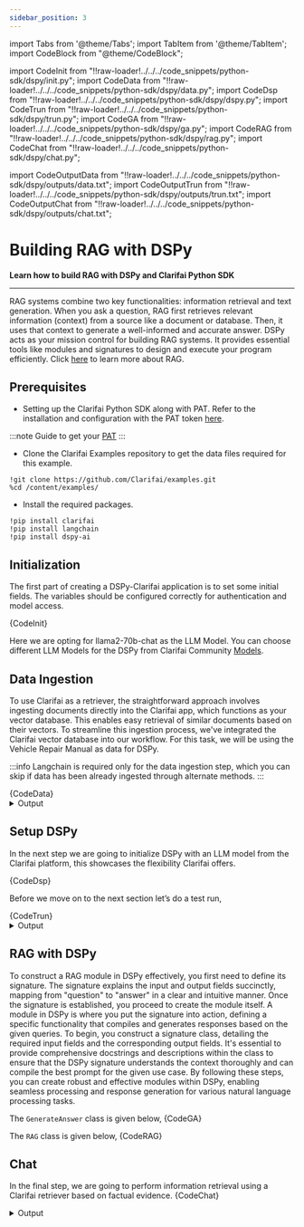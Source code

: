 ```yaml
---
sidebar_position: 3
---
```


import Tabs from '@theme/Tabs';
import TabItem from '@theme/TabItem';
import CodeBlock from "@theme/CodeBlock";

import CodeInit from "!!raw-loader!../../../code_snippets/python-sdk/dspy/init.py";
import CodeData from "!!raw-loader!../../../code_snippets/python-sdk/dspy/data.py";
import CodeDsp from "!!raw-loader!../../../code_snippets/python-sdk/dspy/dspy.py";
import CodeTrun from "!!raw-loader!../../../code_snippets/python-sdk/dspy/trun.py";
import CodeGA from "!!raw-loader!../../../code_snippets/python-sdk/dspy/ga.py";
import CodeRAG from "!!raw-loader!../../../code_snippets/python-sdk/dspy/rag.py";
import CodeChat from "!!raw-loader!../../../code_snippets/python-sdk/dspy/chat.py";


import CodeOutputData from "!!raw-loader!../../../code_snippets/python-sdk/dspy/outputs/data.txt";
import CodeOutputTrun from "!!raw-loader!../../../code_snippets/python-sdk/dspy/outputs/trun.txt";
import CodeOutputChat from "!!raw-loader!../../../code_snippets/python-sdk/dspy/outputs/chat.txt";


# Building RAG with DSPy

**Learn how to build RAG with DSPy and  Clarifai Python SDK**
<hr />

RAG systems combine two key functionalities: information retrieval and text generation. When you ask a question, RAG first retrieves relevant information (context) from a source like a document or database. Then, it uses that context to generate a well-informed and accurate answer. DSPy acts as your mission control for building RAG systems. It provides essential tools like modules and signatures to design and execute your program efficiently.
Click [here](https://www.clarifai.com/blog/what-is-rag-retrieval-augmented-generation) to learn more about RAG.

## Prerequisites

* Setting up the Clarifai Python SDK along with PAT. Refer to the installation and configuration with the PAT token [here](https://docs.clarifai.com/python-sdk/sdk-overview/).

:::note
Guide to get your [PAT](https://docs.clarifai.com/clarifai-basics/authentication/personal-access-tokens)
:::

* Clone the Clarifai Examples repository to get the data files required for this example.
```
!git clone https://github.com/Clarifai/examples.git
%cd /content/examples/
```
* Install the required packages.
```
!pip install clarifai
!pip install langchain
!pip install dspy-ai
```

## Initialization

The first part of creating a DSPy-Clarifai application is to set some initial fields. The variables should be configured correctly for authentication and model access.

<Tabs groupId="code">
<TabItem value="python" label="Python">
    <CodeBlock className="language-python">{CodeInit}</CodeBlock>
</TabItem>
</Tabs>

Here we are opting for llama2-70b-chat as the LLM Model. You can choose different LLM Models for the DSPy from Clarifai Community [Models](https://clarifai.com/explore/models?filterData=%5B%7B%22field%22%3A%22use_cases%22%2C%22value%22%3A%5B%22llm%22%5D%7D%5D&page=1&perPage=24).


## Data Ingestion

To use Clarifai as a retriever, the straightforward approach involves ingesting documents directly into the Clarifai app, which functions as your vector database. This enables easy retrieval of similar documents based on their vectors. To streamline this ingestion process, we've integrated the Clarifai vector database into our workflow. For this task, we will be using the Vehicle Repair Manual as data for DSPy. 

:::info
Langchain is required only for the data ingestion step, which you can skip if data has been already ingested through alternate methods.
:::

<Tabs groupId="code">
<TabItem value="python" label="Python">
    <CodeBlock className="language-python">{CodeData}</CodeBlock>
</TabItem>
</Tabs>
<details>
  <summary>Output</summary>
   <CodeBlock className="language-python">{CodeOutputData}</CodeBlock>
</details>



## Setup DSPy

In the next step we are going to initialize DSPy with an LLM model from the Clarifai platform, this showcases the flexibility Clarifai offers. 

<Tabs groupId="code">
<TabItem value="python" label="Python">
    <CodeBlock className="language-python">{CodeDsp}</CodeBlock>
</TabItem>
</Tabs>

Before we move on to the next section let’s do a test run,

<Tabs groupId="code">
<TabItem value="python" label="Python">
    <CodeBlock className="language-python">{CodeTrun}</CodeBlock>
</TabItem>
</Tabs>
<details>
  <summary>Output</summary>
   <CodeBlock className="language-python">{CodeOutputTrun}</CodeBlock>
</details>


## RAG with DSPy

To construct a RAG module in DSPy effectively, you first need to define its signature. The signature explains the input and output fields succinctly, mapping from "question" to "answer" in a clear and intuitive manner. Once the signature is established, you proceed to create the module itself. A module in DSPy is where you put the signature into action, defining a specific functionality that compiles and generates responses based on the given queries. To begin, you construct a signature class, detailing the required input fields and the corresponding output fields. It's essential to provide comprehensive docstrings and descriptions within the class to ensure that the DSPy signature understands the context thoroughly and can compile the best prompt for the given use case. By following these steps, you can create robust and effective modules within DSPy, enabling seamless processing and response generation for various natural language processing tasks.

The ```GenerateAnswer``` class is given below,
<Tabs groupId="code">
<TabItem value="python" label="Python">
    <CodeBlock className="language-python">{CodeGA}</CodeBlock>
</TabItem>
</Tabs>

The ```RAG``` class is given below,
<Tabs groupId="code">
<TabItem value="python" label="Python">
    <CodeBlock className="language-python">{CodeRAG}</CodeBlock>
</TabItem>
</Tabs>

## Chat

In the final step, we are going to perform information retrieval using a Clarifai retriever based on factual evidence.
<Tabs groupId="code">
<TabItem value="python" label="Python">
    <CodeBlock className="language-python">{CodeChat}</CodeBlock>
</TabItem>
</Tabs>
<details>
  <summary>Output</summary>
   <CodeBlock className="language-python">{CodeOutputChat}</CodeBlock>
</details>